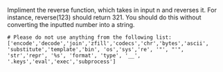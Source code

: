 Impliment the reverse function, which takes in input n and reverses it. For instance, reverse(123) should return 321. You should do this without converting the inputted number into a string.
```
# Please do not use anything from the following list:
['encode','decode','join','zfill','codecs','chr','bytes','ascii', 'substitute','template','bin', 'os','sys','re', '"', "'", 'str','repr', '%s', 'format', 'type', '__', '.keys','eval','exec','subprocess']
```
